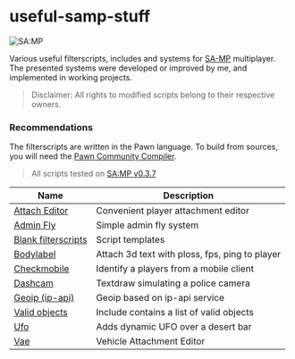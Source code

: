 # useful-samp-stuff

![SA:MP](https://www.sa-mp.com/images/logo.gif)  

Various useful filterscripts, includes and systems for [SA-MP](https://www.sa-mp.com/) multiplayer.  
The presented systems were developed or improved by me, and implemented in working projects.  
> Disclaimer: All rights to modified scripts belong to their respective owners.  

### Recommendations
The filterscripts are written in the Pawn language. To build from sources, you will need the [Pawn Community Compiler](https://github.com/pawn-lang/compiler).  
> All scripts tested on [SA:MP v0.3.7](https://www.sa-mp.com/download.php)  

| Name | Description |
| --- | --- |
| [Attach Editor](https://github.com/ins1x/useful-samp-stuff/tree/main/filterscripts/aedit) | Convenient player attachment editor |
| [Admin Fly](https://github.com/ins1x/useful-samp-stuff/tree/main/filterscripts/afly) | Simple admin fly system |
| [Blank filterscripts](https://github.com/ins1x/useful-samp-stuff/tree/main/filterscripts/blank_filterscripts) | Script templates |
| [Bodylabel](https://github.com/ins1x/useful-samp-stuff/tree/main/filterscripts/bodylabel) | Attach 3d text with ploss, fps, ping to player |
| [Checkmobile](https://github.com/ins1x/useful-samp-stuff/tree/main/filterscripts/checkmobile) | Identify a players from a mobile client |
| [Dashcam](https://github.com/ins1x/useful-samp-stuff/tree/main/filterscripts/dashcam) | Textdraw simulating a police camera |
| [Geoip (ip-api)](https://github.com/ins1x/useful-samp-stuff/tree/main/filterscripts/geoip_ipapi) | Geoip based on ip-api service |
| [Valid objects](https://github.com/ins1x/useful-samp-stuff/tree/main/include/valid_objects) | Include contains a list of valid objects  |
| [Ufo](https://github.com/ins1x/useful-samp-stuff/tree/main/filterscripts/ufo) | Adds dynamic UFO over a desert bar|
| [Vae](https://github.com/ins1x/useful-samp-stuff/tree/main/filterscripts/vae) | Vehicle Attachment Editor |
